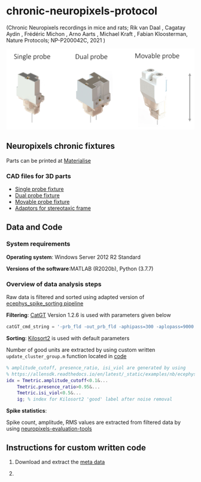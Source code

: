 # chronic-neuropixels-protocol
(Chronic Neuropixels recordings in mice and rats; Rik van Daal , Cagatay Aydin , Frédéric Michon , Arno Aarts , Michael Kraft , Fabian Kloosterman, Nature Protocols; NP-P200042C, 2021 )

![alt text](fixtures_overview.jpg)

## Neuropixels chronic fixtures

Parts can be printed at [Materialise](https://www.materialise.com/en/manufacturing?gclid=Cj0KCQiA3smABhCjARIsAKtrg6KI-4CloUFmDMtG961YggM_I_BZ4re97FsboS6jPqCWgjePmS5XPqQaAv8xEALw_wcB)

### CAD files for 3D parts

- [Single probe fixture](https://github.com/nerf-common/chronic-neuropixels-protocol/blob/master/CAD_files/single_probe_fixture)
- [Dual probe fixture](https://github.com/nerf-common/chronic-neuropixels-protocol/blob/master/CAD_files/dual_probe_fixture)
- [Movable probe fixture](https://github.com/nerf-common/chronic-neuropixels-protocol/blob/master/CAD_files/movable_probe_fixture)
- [Adaptors for stereotaxic frame](https://github.com/nerf-common/chronic-neuropixels-protocol/blob/master/CAD_files/adaptor_parts) 

## Data and Code

### System requirements

__Operating system__: Windows Server 2012 R2 Standard

__Versions of the software__:MATLAB (R2020b), Python (3.7.7)

### Overview of data analysis steps

Raw data is filtered and sorted using adapted version of [ecephys_spike_sorting pipeline](https://github.com/jenniferColonell/ecephys_spike_sorting)


__Filtering__: [CatGT](https://billkarsh.github.io/SpikeGLX/#catgt) Version 1.2.6 is used with parameters given below

```python
catGT_cmd_string = '-prb_fld -out_prb_fld -aphipass=300 -aplopass=9000 -gbldmx -gfix=0.4,0.10,0.02'
```

__Sorting__: [Kilosort2](https://github.com/MouseLand/Kilosort) is used with default parameters

Number of good units are extracted by using custom written `update_cluster_group.m` function located in [code](https://github.com/nerf-common/chronic-neuropixels-protocol/blob/master/code)

```matlab
% amplitude_cutoff, presence_ratio, isi_viol are generated by using
% https://allensdk.readthedocs.io/en/latest/_static/examples/nb/ecephys_quality_metrics.html
idx = Tmetric.amplitude_cutoff<0.1&... 
    Tmetric.presence_ratio>0.95&...
    Tmetric.isi_viol<0.5&...
    ig; % index for Kilosort2 'good' label after noise removal
```	
__Spike statistics__:

Spike count, amplitude, RMS values are extracted from filtered data by using [neuropixels-evaluation-tools](https://github.com/jenniferColonell/Neuropixels_evaluation_tools) 

## Instructions for custom written code

1. Download and extract the [meta data](https://github.com/nerf-common/chronic-neuropixels-protocol/blob/master/data)


2.
	
